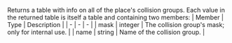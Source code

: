 Returns a table with info on all of the place's collision groups. Each
value in the returned table is itself a table and containing two members:
| Member | Type | Description |
| - | - | - |
| mask | integer | The collision group's mask; only for internal use. |
| name | string | Name of the collision group. |